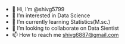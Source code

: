 - 👋 Hi, I’m @shivg5799
- 👀 I’m interested in Data Science
- 🌱 I’m currently learning Statistics(M.sc.)
- 💞️ I’m looking to collaborate on Data Sientist
- 📫 How to reach me shivg6887@gmail.com

<!---
shivg5799/shivg5799 is a ✨ special ✨ repository because its `README.md` (this file) appears on your GitHub profile.
You can click the Preview link to take a look at your changes.
--->
